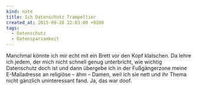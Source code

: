 ```yaml
---
kind: note
title: Ich Datenschutz Trampeltier
created_at: 2015-09-28 22:03:00 +0200
tags:
  - Datenschutz
  - Datensparsamkeit
---
```


Manchmal könnte ich mir echt mit ein Brett vor den Kopf klatschen. Da lehre
ich jedem, der mich nicht schnell genug unterbricht, wie wichtig Datenschutz
doch ist und dann übergebe ich in der Fußgängerzone meine E-Mailadresse an
religiöse – ähm – Damen, weil ich sie nett und ihr Thema nicht gänzlich
uninteressant fand. Ja, das war doof.
